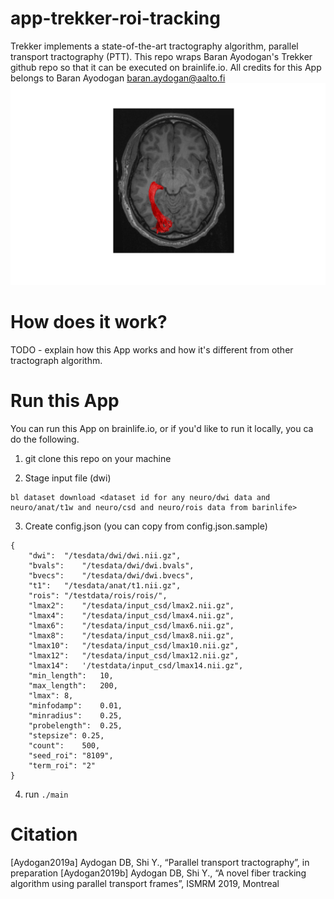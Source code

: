 # app-trekker-roi-tracking

Trekker implements a state-of-the-art tractography algorithm, parallel transport tractography (PTT). This repo wraps Baran Ayodogan's Trekker github repo so that it can be executed on brainlife.io. All credits for this App belongs to Baran Ayodogan <baran.aydogan@aalto.fi>
![left_or](https://github.com/brainlife/app-trekker-roi-tracking/blob/optic_radiation/left_or.jpg)
# How does it work?

TODO - explain how this App works and how it's different from other tractograph algorithm. 

# Run this App

You can run this App on brainlife.io, or if you'd like to run it locally, you ca do the following.

1) git clone this repo on your machine

2) Stage input file (dwi)

```
bl dataset download <dataset id for any neuro/dwi data and neuro/anat/t1w and neuro/csd and neuro/rois data from barinlife>
```

3) Create config.json (you can copy from config.json.sample)

```
{
	"dwi":	"/tesdata/dwi/dwi.nii.gz",
	"bvals":	"/tesdata/dwi/dwi.bvals",
	"bvecs":	"/tesdata/dwi/dwi.bvecs",
	"t1":	"/tesdata/anat/t1.nii.gz",
	"rois":	"/testdata/rois/rois/",
	"lmax2":	"/tesdata/input_csd/lmax2.nii.gz",
	"lmax4":	"/tesdata/input_csd/lmax4.nii.gz",
	"lmax6":	"/tesdata/input_csd/lmax6.nii.gz",
	"lmax8":	"/tesdata/input_csd/lmax8.nii.gz",
	"lmax10":	"/tesdata/input_csd/lmax10.nii.gz",
	"lmax12":	"/tesdata/input_csd/lmax12.nii.gz",
	"lmax14":	'/testdata/input_csd/lmax14.nii.gz",
	"min_length":	10,
	"max_length":	200,
	"lmax":	8,
	"minfodamp":	0.01,
	"minradius":	0.25,
	"probelength":	0.25,
	"stepsize":	0.25,
	"count":	500,
	"seed_roi":	"8109",
	"term_roi":	"2"
}
```

4) run `./main`

# Citation

[Aydogan2019a]	Aydogan DB, Shi Y., “Parallel transport tractography”, in preparation
[Aydogan2019b]	Aydogan DB, Shi Y., “A novel fiber tracking algorithm using parallel transport frames”, ISMRM 2019, Montreal

